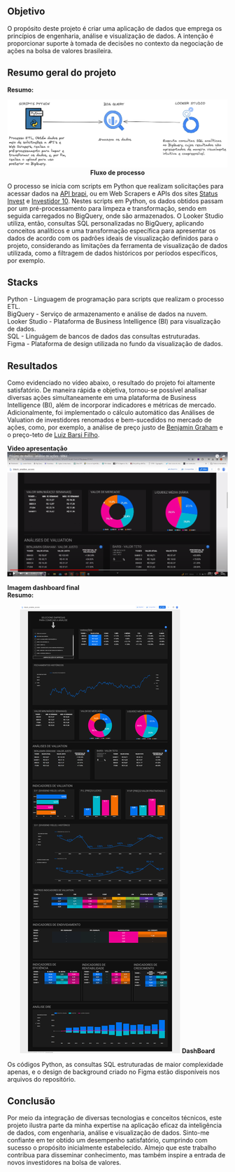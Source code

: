 ## Objetivo
O propósito deste projeto é criar uma aplicação de dados que emprega os princípios de engenharia, análise e visualização de dados. A intenção é proporcionar suporte à tomada de decisões no contexto da negociação de ações na bolsa de valores brasileira.

## Resumo geral do projeto 
<b>Resumo:</b>
<p align="center">
  <img  src="prints/0_fluxo_de_processo.png">
  <b>Fluxo de processo</b>
</p>

O processo se inicia com scripts em Python que realizam solicitações para acessar dados na [API brapi](https://brapi.dev/), ou em Web Scrapers e APIs dos sites [Status Invest](https://statusinvest.com.br/) e [Investidor 10](https://investidor10.com.br/). Nestes scripts em Python, os dados obtidos passam por um pré-processamento para limpeza e transformação, sendo em seguida carregados no BigQuery, onde são armazenados. O Looker Studio utiliza, então, consultas SQL personalizadas no BigQuery, aplicando conceitos analíticos e uma transformação específica para apresentar os dados de acordo com os padrões ideais de visualização definidos para o projeto, considerando as limitações da ferramenta de visualização de dados utilizada, como a filtragem de dados históricos por períodos específicos, por exemplo.

## Stacks
Python - Linguagem de programação para scripts que realizam o processo ETL.<br>
BigQuery - Serviço de armazenamento e análise de dados na nuvem.<br>
Looker Studio - Plataforma de Business Intelligence (BI) para visualização de dados.<br>
SQL - Linguágem de bancos de dados das consultas estruturadas.<br>
Figma - Plataforma de design utilizada no fundo da visualização de dados.

## Resultados
Como evidenciado no vídeo abaixo, o resultado do projeto foi altamente satisfatório. De maneira rápida e objetiva, tornou-se possível analisar diversas ações simultaneamente em uma plataforma de Business Intelligence (BI), além de incorporar indicadores e métricas de mercado. Adicionalmente, foi implementado o cálculo automático das Análises de Valuation de investidores renomados e bem-sucedidos no mercado de ações, como, por exemplo, a análise de preço justo de [Benjamin Graham](https://pt.wikipedia.org/wiki/Benjamin_Graham) e o preço-teto de [Luiz Barsi Filho](https://www.infomoney.com.br/perfil/luiz-barsi/).

<b>Video apresentação</b><br>
[![Vídeo](https://raw.githubusercontent.com/MikeWilliamm/Projeto_analise_acoes-Python-SQL-LookerStudio/main/prints/2_capa_video.png)](https://www.youtube.com/watch?v=zATKt3iag7E)

<b>Imagem dashboard final</b><br>
<b>Resumo:</b>
<p align="center">
  <img  src="prints/3_dashboard.png">
  <b>DashBoard</b>
</p>

Os códigos Python, as consultas SQL estruturadas de maior complexidade apenas, e o design de background criado no Figma estão disponíveis nos arquivos do repositório.

## Conclusão
Por meio da integração de diversas tecnologias e conceitos técnicos, este projeto ilustra parte da minha expertise na aplicação eficaz da inteligência de dados, com engenharia, análise e visualização de dados. Sinto-me confiante em ter obtido um desempenho satisfatório, cumprindo com sucesso o propósito inicialmente estabelecido. Almejo que este trabalho contribua para disseminar conhecimento, mas também inspire a entrada de novos investidores na bolsa de valores.